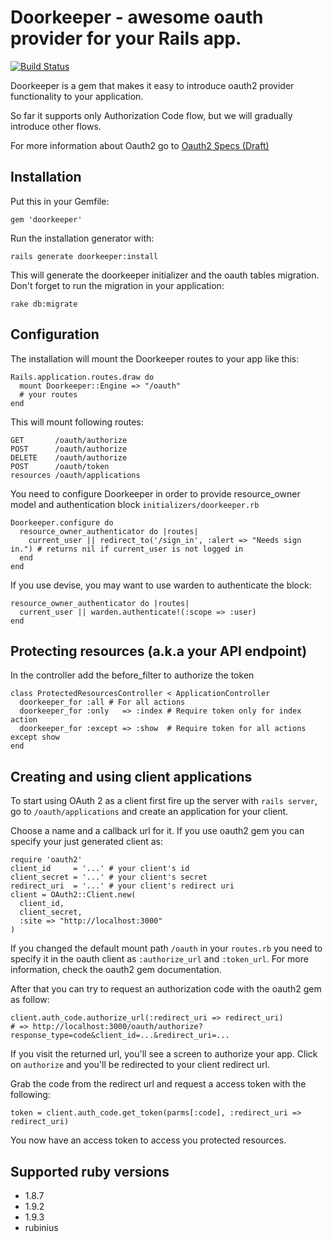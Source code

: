# Doorkeeper - awesome oauth provider for your Rails app.

[![Build Status](https://secure.travis-ci.org/applicake/doorkeeper.png)](http://travis-ci.org/applicake/doorkeeper)

Doorkeeper is a gem that makes it easy to introduce oauth2 provider
functionality to your application.

So far it supports only Authorization Code
flow, but we will gradually introduce other flows.

For more information about Oauth2 go to
[Oauth2 Specs (Draft)](http://tools.ietf.org/html/draft-ietf-oauth-v2-22)

## Installation

Put this in your Gemfile:

    gem 'doorkeeper'

Run the installation generator with:

    rails generate doorkeeper:install

This will generate the doorkeeper initializer and the oauth tables migration. Don't forget to run the migration in your application:

    rake db:migrate

## Configuration

The installation will mount the Doorkeeper routes to your app like this:

    Rails.application.routes.draw do
      mount Doorkeeper::Engine => "/oauth"
      # your routes
    end

This will mount following routes:

    GET       /oauth/authorize
    POST      /oauth/authorize
    DELETE    /oauth/authorize
    POST      /oauth/token
    resources /oauth/applications

You need to configure Doorkeeper in order to provide resource_owner model and authentication block `initializers/doorkeeper.rb`

    Doorkeeper.configure do
      resource_owner_authenticator do |routes|
        current_user || redirect_to('/sign_in', :alert => "Needs sign in.") # returns nil if current_user is not logged in
      end
    end

If you use devise, you may want to use warden to authenticate the block:

    resource_owner_authenticator do |routes|
      current_user || warden.authenticate!(:scope => :user)
    end

## Protecting resources (a.k.a your API endpoint)

In the controller add the before_filter to authorize the token

    class ProtectedResourcesController < ApplicationController
      doorkeeper_for :all # For all actions
      doorkeeper_for :only   => :index # Require token only for index action
      doorkeeper_for :except => :show  # Require token for all actions except show
    end

## Creating and using client applications

To start using OAuth 2 as a client first fire up the server with `rails server`, go to `/oauth/applications` and create an application for your client.

Choose a name and a callback url for it. If you use oauth2 gem you can specify your just generated client as:

    require 'oauth2'
    client_id     = '...' # your client's id
    client_secret = '...' # your client's secret
    redirect_uri  = '...' # your client's redirect uri
    client = OAuth2::Client.new(
      client_id,
      client_secret,
      :site => "http://localhost:3000"
    )

If you changed the default mount path `/oauth` in your `routes.rb` you need to specify it in the oauth client as `:authorize_url` and `:token_url`. For more information, check the oauth2 gem documentation.

After that you can try to request an authorization code with the oauth2 gem as follow:

    client.auth_code.authorize_url(:redirect_uri => redirect_uri)
    # => http://localhost:3000/oauth/authorize?response_type=code&client_id=...&redirect_uri=...

If you visit the returned url, you'll see a screen to authorize your app. Click on `authorize` and you'll be redirected to your client redirect url.

Grab the code from the redirect url and request a access token with the following:

    token = client.auth_code.get_token(parms[:code], :redirect_uri => redirect_uri)

You now have an access token to access you protected resources.

## Supported ruby versions

- 1.8.7
- 1.9.2
- 1.9.3
- rubinius
